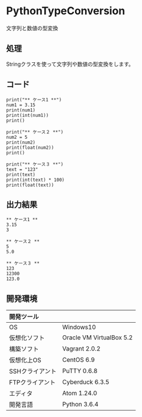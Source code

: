 # PythonTypeConversion
文字列と数値の型変換

## 処理
Stringクラスを使って文字列や数値の型変換をします。

## コード
```
print("** ケース1 **")
num1 = 3.15
print(num1)
print(int(num1))
print()

print("** ケース２ **")
num2 = 5
print(num2)
print(float(num2))
print()

print("** ケース３ **")
text = "123"
print(text)
print(int(text) * 100)
print(float(text))
```

## 出力結果  
```
** ケース1 **
3.15
3

** ケース２ **
5
5.0

** ケース３ **
123
12300
123.0
```
  
## 開発環境
| 開発ツール |  |
|:-|:-|
| OS | Windows10 |
| 仮想化ソフト | Oracle VM VirtualBox 5.2 |
| 構築ソフト | Vagrant 2.0.2 |
| 仮想化上OS | CentOS 6.9 |
| SSHクライアント | PuTTY 0.6.8 |
| FTPクライアント | Cyberduck 6.3.5 |
| エディタ | Atom 1.24.0 |
| 開発言語 | Python 3.6.4 |
